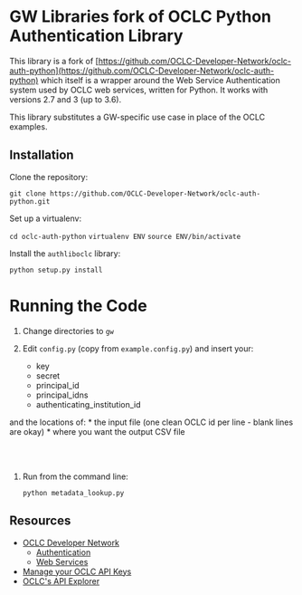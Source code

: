 GW Libraries fork of OCLC Python Authentication Library
=======================================================

This library is a fork of [https://github.com/OCLC-Developer-Network/oclc-auth-python](https://github.com/OCLC-Developer-Network/oclc-auth-python) which itself is a wrapper around the Web Service Authentication system used by OCLC web services, written for Python. It works with versions 2.7 and 3 (up to 3.6).

This library substitutes a GW-specific use case in place of the OCLC examples.

Installation
------------

Clone the repository:

`git clone https://github.com/OCLC-Developer-Network/oclc-auth-python.git`

Set up a virtualenv:

`cd oclc-auth-python`
`virtualenv ENV`
`source ENV/bin/activate`

Install the `authliboclc` library:

`python setup.py install`


Running the Code
================

1. Change directories to `gw`

1. Edit `config.py` (copy from `example.config.py`) and insert your:
    * key
    * secret
    * principal_id
    * principal_idns
    * authenticating_institution_id

  and the locations of:
    * the input file (one clean OCLC id per line - blank lines are okay)
    * where you want the output CSV file
    
<br><br>
1. Run from the command line:

   `python metadata_lookup.py`


Resources
---------

* <a href="http://oclc.org/developer/home.en.html">OCLC Developer Network</a>
    * <a href="http://www.oclc.org/developer/develop/authentication.en.html">Authentication</a>
    * <a href="http://www.oclc.org/developer/develop/web-services.en.html">Web Services</a>
* <a href="https://platform.worldcat.org/wskey">Manage your OCLC API Keys</a>
* <a href="https://platform.worldcat.org/api-explorer/">OCLC's API Explorer</a>
